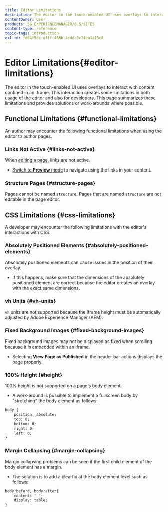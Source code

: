 ```yaml
---
title: Editor Limitations
description: The editor in the touch-enabled UI uses overlays to interact with content confined in an iframe. This interaction creates some limitations in both usage of the editor and also for developers.
contentOwner: User
products: SG_EXPERIENCEMANAGER/6.5/SITES
content-type: reference
topic-tags: introduction
exl-id: fd64f5dc-dfff-466b-8cdd-3c24ea1a15c8
---
```

# Editor Limitations{#editor-limitations}

The editor in the touch-enabled UI uses overlays to interact with content confined in an iframe. This interaction creates some limitations in both usage of the editor and also for developers. This page summarizes these limitations and provides solutions or work-arounds where possible.

## Functional Limitations {#functional-limitations}

An author may encounter the following functional limitations when using the editor to author pages.

### Links Not Active {#links-not-active}

When [editing a page](/help/sites-authoring/editing-content.md), links are not active.

* [Switch to **Preview** mode](/help/sites-authoring/editing-content.md#preview-mode) to navigate using the links in your content.

### Structure Pages {#structure-pages}

Pages cannot be named `structure`. Pages that are named `structure` are not editable in the page editor.

## CSS Limitations {#css-limitations}

A developer may encounter the following limitations with the editor's interactions with CSS.

### Absolutely Positioned Elements {#absolutely-positioned-elements}

Absolutely positioned elements can cause issues in the position of their overlay.

* If this happens, make sure that the dimensions of the absolutely positioned element are correct because the editor creates an overlay with the exact same dimensions.

### vh Units {#vh-units}

`vh` units are not supported because the iframe height must be automatically adjusted by Adobe Experience Manager (AEM).

### Fixed Background Images {#fixed-background-images}

Fixed background images may not be displayed as fixed when scrolling because it is embedded within an iframe.

* Selecting **View Page as Published** in the header bar actions displays the page properly.

### 100% Height {#height}

100% height is not supported on a page's body element.

* A work-around is possible to implement a fullscreen body by "stretching" the body element as follows:

```xml
body {
    position: absolute;
    top: 0;
    bottom: 0;
    right: 0;
    left: 0;
}
```

### Margin Collapsing {#margin-collapsing}

Margin collapsing problems can be seen if the first child element of the body element has a margin.

* The solution is to add a clearfix at the body element level such as follows:

```xml
body:before, body:after{
    content: ' ';
    display: table;
}
```
